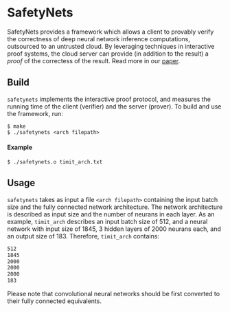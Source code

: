 # SafetyNets

SafetyNets provides a framework which allows a client to provably verify the correctness of deep neural network inference computations, outsourced to an untrusted cloud. By leveraging techniques in interactive proof systems, the cloud server can provide (in addition to the result) a *proof* of the correctess of the result. Read more in our [paper](http://papers.nips.cc/paper/7053-safetynets-verifiable-execution-of-deep-neural-networks-on-an-untrusted-cloud.pdf).


## Build
`safetynets` implements the interactive proof protocol, and measures the running time of the client (verifier) and the server (prover). To build and use the framework, run:
```shell
$ make
$ ./safetynets <arch filepath>
```
#### Example
```shell
$ ./safetynets.o timit_arch.txt
```

## Usage
`safetynets` takes as input a file `<arch filepath>` containing the input batch size and the fully connected network architecture. The network architecture is described as input size and the number of neurans in each layer. As an example, `timit_arch` describes an input batch size of 512, and a neural network with input size of 1845, 3 hidden layers of 2000 neurans each, and an output size of 183. Therefore, `timit_arch` contains: 
```txt
512
1845
2000
2000
2000
183
```
Please note that convolutional neural networks should be first converted to their fully connected equivalents.


